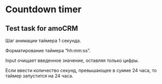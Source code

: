 # Countdown timer

## Test task for amoCRM

Шаг анимации таймера 1 секунда.

Форматирование таймера “hh:mm:ss”.

Input очищает введенное значение, оставляя только цифры.

Если ввести количество секунд, превышающее в сумме 24 часа, то таймер запустится на 24 часа.
